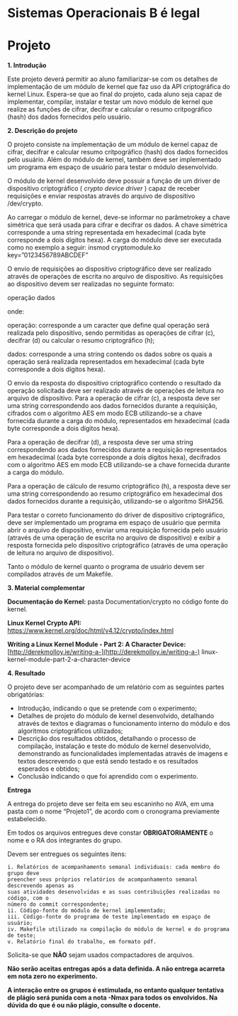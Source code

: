 # Sistemas Operacionais B é legal

# Projeto #

**1. Introdução**

Este projeto deverá permitir ao aluno familiarizar-se com os detalhes de implementação de um
módulo de kernel que faz uso da API criptográfica do kernel Linux. Espera-se que ao final do
projeto, cada aluno seja capaz de implementar, compilar, instalar e testar um novo módulo de
kernel que realize as funções de cifrar, decifrar e calcular o resumo critpográfico (hash) dos dados
fornecidos pelo usuário.

**2. Descrição do projeto**

O projeto consiste na implementação de um módulo de kernel capaz de cifrar, decifrar e calcular
resumo critpográfico (hash) dos dados fornecidos pelo usuário. Além do módulo de kernel,
também deve ser implementado um programa em espaço de usuário para testar o módulo
desenvolvido.

O módulo de kernel desenvolvido deve possuir a função de um driver de dispositivo criptográfico
( _crypto device driver_ ) capaz de receber requisições e enviar respostas através do arquivo de
dispositivo /dev/crypto.

Ao carregar o módulo de kernel, deve-se informar no parâmetrokey a chave simétrica que será
usada para cifrar e decifrar os dados. A chave simétrica corresponde a uma string representada
em hexadecimal (cada byte corresponde a dois dígitos hexa). A carga do módulo deve ser
executada como no exemplo a seguir:
insmod cryptomodule.ko key=”0123456789ABCDEF”

O envio de requisições ao dispositivo criptográfico deve ser realizado através de operações de
escrita no arquivo de dispositivo. As requisições ao dispositivo devem ser realizadas no seguinte
formato:

operação dados

onde:

operação: corresponde a um caracter que define qual operação será realizada pelo dispositivo,
sendo permitidas as operações de cifrar (c), decifrar (d) ou calcular o resumo criptográfico (h);

dados: corresponde a uma string contendo os dados sobre os quais a operação será realizada
representados em hexadecimal (cada byte corresponde a dois dígitos hexa).

O envio da resposta do dispositivo criptográfico contendo o resultado da operação solicitada deve
ser realizado através de operações de leitura no arquivo de dispositivo. Para a operação de cifrar
(c), a resposta deve ser uma string correspondendo aos dados fornecidos durante a requisição,
cifrados com o algoritmo AES em modo ECB utilizando-se a chave fornecida durante a carga do
módulo, representados em hexadecimal (cada byte corresponde a dois dígitos hexa).

Para a operação de decifrar (d), a resposta deve ser uma string correspondendo aos dados
fornecidos durante a requisição representados em hexadecimal (cada byte corresponde a dois
dígitos hexa), decifrados com o algoritmo AES em modo ECB utilizando-se a chave fornecida
durante a carga do módulo.

Para a operação de cálculo de resumo criptográfico (h), a resposta deve ser uma string
correspondendo ao resumo criptográfico em hexadecimal dos dados fornecidos durante a
requisição, utilizando-se o algoritmo SHA256.


Para testar o correto funcionamento do driver de dispositivo criptográfico, deve ser implementado
um programa em espaço de usuário que permita abrir o arquivo de dispositivo, enviar uma
requisição fornecida pelo usuário (através de uma operação de escrita no arquivo de dispositivo) e
exibir a resposta fornecida pelo dispositivo criptográfico (através de uma operação de leitura no
arquivo de dispositivo).

Tanto o módulo de kernel quanto o programa de usuário devem ser compilados através de um
Makefile.

**3. Material complementar**

**Documentação do Kernel:** pasta Documentation/crypto no código fonte do kernel.

**Linux Kernel Crypto API:** https://www.kernel.org/doc/html/v4.12/crypto/index.html

**Writing a Linux Kernel Module - Part 2: A Character Device:** [http://derekmolloy.ie/writing-a-](http://derekmolloy.ie/writing-a-)
linux-kernel-module-part-2-a-character-device

**4. Resultado**

O projeto deve ser acompanhado de um relatório com as seguintes partes obrigatórias:

- Introdução, indicando o que se pretende com o experimento;
- Detalhes de projeto do módulo de kernel desenvolvido, detalhando através de textos e
    diagramas o funcionamento interno do módulo e dos algoritmos criptográficos utilizados;
- Descrição dos resultados obtidos, detalhando o processo de compilação, instalação e teste
    do módulo de kernel desenvolvido, demonstrando as funcionalidades implementadas
    através de imagens e textos descrevendo o que está sendo testado e os resultados
    esperados e obtidos;
- Conclusão indicando o que foi aprendido com o experimento.

**Entrega**

A entrega do projeto deve ser feita em seu escaninho no AVA, em uma pasta com o nome
“Projeto1”, de acordo com o cronograma previamente estabelecido.

Em todos os arquivos entregues deve constar **OBRIGATORIAMENTE** o nome e o RA dos
integrantes do grupo.

Devem ser entregues os seguintes itens:

```
i. Relatórios de acompanhamento semanal individuais: cada membro do grupo deve
preencher seus próprios relatórios de acompanhamento semanal descrevendo apenas as
suas atividades desenvolvidas e as suas contribuições realizadas no código, com o
número do commit correspondente;
ii. Código-fonte do módulo de kernel implementado;
iii. Código-fonte do programa de teste implementado em espaço de usuário;
iv. Makefile utilizado na compilação do módulo de kernel e do programa de teste;
v. Relatório final do trabalho, em formato pdf.
```
Solicita-se que **NÃO** sejam usados compactadores de arquivos.

**Não serão aceitas entregas após a data definida. A não entrega acarreta em nota zero no
experimento.**

**A interação entre os grupos é estimulada, no entanto qualquer tentativa de plágio será
punida com a nota -Nmax para todos os envolvidos. Na dúvida do que é ou não plágio,
consulte o docente.**


